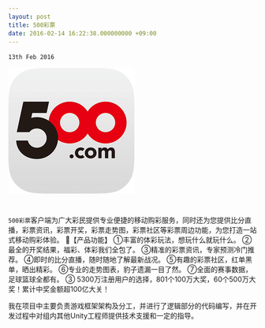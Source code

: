 ```yaml
---
layout: post
title: 500彩票
date: 2016-02-14 16:22:38.000000000 +09:00
---
```

`13th Feb 2016`

![](assets/images/500.png)

<center>
<h1>
<a href="https://itunes.apple.com/cn/app/500%E5%BD%A9%E7%A5%A8-%E4%BD%93%E5%BD%A9%E7%8E%A9%E5%AE%B6%E7%9A%84%E4%B8%BB%E5%9C%BA/id432486451?l=en&mt=8" class="fa fa-apple"></a>
</h1>
</center>

`500彩票`客户端为广大彩民提供专业便捷的移动购彩服务，同时还为您提供比分直播，彩票资讯，彩票开奖，彩票走势图，彩票社区等彩票周边功能，为您打造一站式移动购彩体验。
【产品功能】
 ①丰富的体彩玩法，想玩什么就玩什么。
 ②最全的开奖结果，福彩、体彩我们全包了。
 ③精准的彩票资讯，专家预测冷门推荐。
 ④即时的比分直播，随时随地了解最新战况。
⑤有趣的彩票社区，红单黑单，晒出精彩。
 ⑥专业的走势图表，豹子遗漏一目了然。
⑦全面的赛事数据，足球篮球全都有。
 ③ 5300万注册用户的选择，801个100万大奖，60个500万大奖！累计中奖金额超100亿大关！

我在项目中主要负责游戏框架架构及分工，并进行了逻辑部分的代码编写，并在开发过程中对组内其他Unity工程师提供技术支援和一定的指导。


